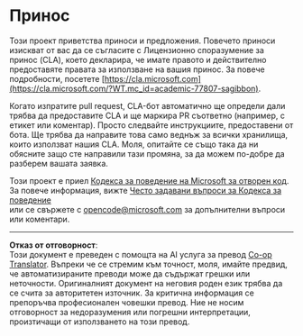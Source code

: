 <!--
CO_OP_TRANSLATOR_METADATA:
{
  "original_hash": "777400e9f0336c7ee2f9a1200a88478f",
  "translation_date": "2025-08-27T21:59:00+00:00",
  "source_file": "CONTRIBUTING.md",
  "language_code": "bg"
}
-->
# Принос

Този проект приветства приноси и предложения. Повечето приноси изискват от вас да се съгласите с Лицензионно споразумение за принос (CLA), което декларира, че имате правото и действително предоставяте правата за използване на вашия принос. За повече подробности, посетете [https://cla.microsoft.com](https://cla.microsoft.com/?WT.mc_id=academic-77807-sagibbon).

Когато изпратите pull request, CLA-бот автоматично ще определи дали трябва да предоставите CLA и ще маркира PR съответно (например, с етикет или коментар). Просто следвайте инструкциите, предоставени от бота. Ще трябва да направите това само веднъж за всички хранилища, които използват нашия CLA. Моля, опитайте се също така да ни обясните защо сте направили тази промяна, за да можем по-добре да разберем вашата заявка.

Този проект е приел [Кодекса за поведение на Microsoft за отворен код](https://opensource.microsoft.com/codeofconduct/?WT.mc_id=academic-77807-sagibbon).  
За повече информация, вижте [Често задавани въпроси за Кодекса за поведение](https://opensource.microsoft.com/codeofconduct/faq/?WT.mc_id=academic-77807-sagibbon)  
или се свържете с [opencode@microsoft.com](mailto:opencode@microsoft.com) за допълнителни въпроси или коментари.

---

**Отказ от отговорност**:  
Този документ е преведен с помощта на AI услуга за превод [Co-op Translator](https://github.com/Azure/co-op-translator). Въпреки че се стремим към точност, моля, имайте предвид, че автоматизираните преводи може да съдържат грешки или неточности. Оригиналният документ на неговия роден език трябва да се счита за авторитетен източник. За критична информация се препоръчва професионален човешки превод. Ние не носим отговорност за недоразумения или погрешни интерпретации, произтичащи от използването на този превод.